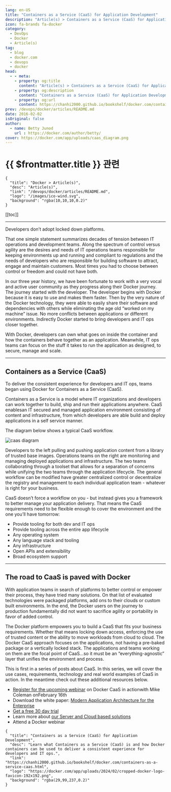 ```yaml
---
lang: en-US
title: "Containers as a Service (CaaS) for Application Development"
description: "Article(s) > Containers as a Service (CaaS) for Application Development"
icon: fa-brands fa-docker
category:
  - DevOps
  - Docker
  - Article(s)
tag:
  - blog
  - docker.com
  - devops
  - docker
head:
  - - meta:
    - property: og:title
      content: "Article(s) > Containers as a Service (CaaS) for Application Development"
    - property: og:description
      content: "Containers as a Service (CaaS) for Application Development"
    - property: og:url
      content: https://chanhi2000.github.io/bookshelf/docker.com/containers-as-a-service-caas.html
prev: /devops/docker/articles/README.md
date: 2016-02-02
isOriginal: false
author:
  - name: Betty Junod
    url : https://docker.com/author/betty/
cover: https://docker.com/app/uploads/caas_diagram.png
---
```


# {{ $frontmatter.title }} 관련

```component VPCard
{
  "title": "Docker > Article(s)",
  "desc": "Article(s)",
  "link": "/devops/docker/articles/README.md",
  "logo": "/images/ico-wind.svg",
  "background": "rgba(10,10,10,0.2)"
}
```

[[toc]]

---

<SiteInfo
  name="Containers as a Service (CaaS) for Application Development"
  desc="Learn what Containers as a Service (CaaS) is and how Docker containers can be used to deliver a consistent experience for developers and IT ops."
  url="https://docker.com/blog/containers-as-a-service-caas"
  logo="https://docker.com/app/uploads/2024/02/cropped-docker-logo-favicon-192x192.png"
  preview="https://docker.com/app/uploads/caas_diagram.png"/>

Developers don’t adopt locked down platforms.

That one simple statement summarizes decades of tension between IT operations and development teams. Along the spectrum of control versus agility are the desires and needs of IT operations teams responsible for keeping environments up and running and compliant to regulations and the needs of developers who are responsible for building software to attract, engage and maintain customers. Most times you had to choose between control or freedom and could not have both.

In our three year history, we have been fortunate to work with a very vocal and active user community as they progress along their Docker journey. The journey started with the developer. The developer begins with Docker because it is easy to use and makes them faster. Then by the very nature of the Docker technology, they were able to easily share their software and dependencies with others while eliminating the age old “worked on my machine” issue. No more conflicts between applications or different environments. Indirectly Docker started to bring developers and IT ops closer together.

With Docker, developers can own what goes on inside the container and how the containers behave together as an application. Meanwhile, IT ops teams can focus on the stuff it takes to run the application as designed, to secure, manage and scale.

---

## Containers as a Service (CaaS)

To deliver the consistent experience for developers and IT ops, teams began using Docker for Containers as a Service (CaaS).

Containers as a Service is a model where IT organizations and developers can work together to build, ship and run their applications anywhere. CaaS enablesan IT secured and managed application environment consisting of content and infrastructure, from which developers are able build and deploy applications in a self service manner.

The diagram below shows a typical CaaS workflow.

![caas diagram](https://docker.com/app/uploads/caas_diagram.png)

Developers to the left pulling and pushing application content from a library of trusted base images. Operations teams on the right are monitoring and managing deployed applications and infrastructure. The two teams collaborating through a toolset that allows for a separation of concerns while unifying the two teams through the application lifecycle. The general workflow can be modified have greater centralized control or decentralize the registry and management to each individual application team - whatever is right for your business.

CaaS doesn’t force a workflow on you - but instead gives you a framework to better manage your application delivery. That means the CaaS requirements need to be flexible enough to cover the environment and the one you’ll have tomorrow:

- Provide tooling for both dev and IT ops
- Provide tooling across the entire app lifecycle
- Any operating system
- Any language stack and tooling
- Any infrastructure
- Open APIs and extensibility
- Broad ecosystem support

---

## The road to CaaS is paved with Docker

With application teams in search of platforms to better control or empower their process, they have tried many solutions. On that list of evaluated technologies were packaged platforms, add ons to their clouds or custom built environments. In the end, the Docker users on the journey to production fundamentally did not want to sacrifice agility or portability in favor of added control.

The Docker platform empowers you to build a CaaS that fits your business requirements. Whether that means locking down access, enforcing the use of trusted content or the ability to move workloads from cloud to cloud. The Docker CaaS approach focuses on the applications, not having a pre-baked package or a vertically locked stack. The applications and teams working on them are the focal point of CaaS…so it must be an “everything-agnostic” layer that unifies the environment and process.

This is first in a series of posts about CaaS. In this series, we will cover the use cases, requirements, technology and real world examples of CaaS in action. In the meantime check out these additional resources below.

- [<FontIcon icon="fa-brands fa-docker"/>Register for the upcoming webinar](https://goto.docker.com/Webinar-TheDockerCaaSPlatformOverview_LP.html) on Docker CaaS in actionwith Mike Coleman onFebruary 16th
- Download the white paper: [<FontIcon icon="fa-brands fa-docker"/>Modern Application Architecture for the Enterprise](https://docker.com/app/uploads/2022/03/WP_Modern-App-Architecture-for-Enterprise-Jan-2016.pdf)
- [<FontIcon icon="fa-brands fa-docker"/>Get a free 30 day trial](https://hub.docker.com/enterprise/trial/)
- Learn more about [<FontIcon icon="fa-brands fa-docker"/>our Server and Cloud based solutions](https://docker.com/products/overview#/docker_solutions)
- Attend a Docker webinar

<!-- TODO: add ARTICLE CARD -->
```component VPCard
{
  "title": "Containers as a Service (CaaS) for Application Development",
  "desc": "Learn what Containers as a Service (CaaS) is and how Docker containers can be used to deliver a consistent experience for developers and IT ops.",
  "link": "https://chanhi2000.github.io/bookshelf/docker.com/containers-as-a-service-caas.html",
  "logo": "https://docker.com/app/uploads/2024/02/cropped-docker-logo-favicon-192x192.png",
  "background": "rgba(29,99,237,0.2)"
}
```
